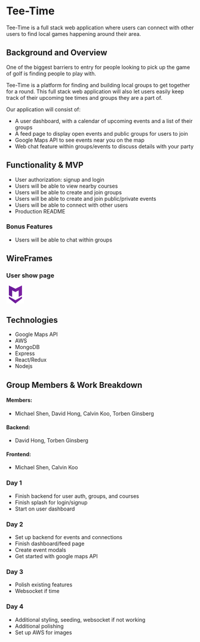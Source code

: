 # Tee-Time

Tee-Time is a full stack web application where users can connect with other users to find local games happening around their area.

## Background and Overview 
One of the biggest barriers to entry for people looking to pick up the game of golf is finding people to play with.

Tee-Time is a platform for finding and building local groups to get together for a round. This full stack web application will also let users easily keep track of their upcoming tee times and groups they are a part of.

Our application will consist of:
* A user dashboard, with a calendar of upcoming events and a list of their groups
* A feed page to display open events and public groups for users to join
* Google Maps API to see events near you on the map
* Web chat feature within groups/events to discuss details with your party

## Functionality & MVP 
* User authorization: signup and login 
* Users will be able to view nearby courses 
* Users will be able to create and join groups 
* Users will be able to create and join public/private events 
* Users will be able to connect with other users 
* Production README 

### Bonus Features 
* Users will be able to chat within groups 

## WireFrames 

### User show page 
![alt text](https://github.com/adam-p/markdown-here/raw/master/src/common/images/icon48.png "Logo Title Text 1")

## Technologies
* Google Maps API 
* AWS 
* MongoDB
* Express 
* React/Redux 
* Nodejs 

## Group Members & Work Breakdown 
#### Members: 
* Michael Shen, David Hong, Calvin Koo, Torben Ginsberg
#### Backend: 
* David Hong, Torben Ginsberg 
#### Frontend: 
* Michael Shen, Calvin Koo

### Day 1 
* Finish backend for user auth, groups, and courses 
* Finish splash for login/signup
* Start on user dashboard 

### Day 2
* Set up backend for events and connections
* Finish dashboard/feed page 
* Create event modals 
* Get started with google maps API 

### Day 3 
* Polish existing features 
* Websocket if time 

### Day 4
* Additional styling, seeding, websocket if not working
* Additional polishing 
* Set up AWS for images 
